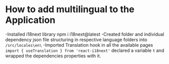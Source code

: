 # How to add multilingual to the Application

-Installed i18next library
npm i i18next@latest
-Created folder and individual dependency json file structuring in respective language folders into
`/src/locales\en\`
-Imported Translation hook in all the available pages
`import { useTranslation } from 'react-i18next'` declared a variable `t` and wrapped the dependencies properties with it.
